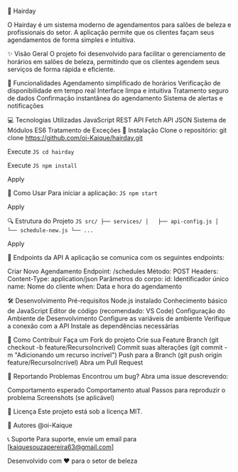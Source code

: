 💇 Hairday

  O Hairday é um sistema moderno de agendamentos para salões de beleza e profissionais do setor. A aplicação permite que os clientes façam seus agendamentos de forma simples e intuitiva.

✨ Visão Geral
  O projeto foi desenvolvido para facilitar o gerenciamento de horários em salões de beleza, permitindo que os clientes agendem seus serviços de forma rápida e eficiente.

🚀 Funcionalidades
  Agendamento simplificado de horários
  Verificação de disponibilidade em tempo real
  Interface limpa e intuitiva
  Tratamento seguro de dados
  Confirmação instantânea do agendamento
  Sistema de alertas e notificações

💻 Tecnologias Utilizadas
  JavaScript
  REST API
  Fetch API
  JSON
  Sistema de Módulos ES6
  Tratamento de Exceções
  🔧 Instalação
  Clone o repositório:
  git clone https://github.com/oi-Kaique/hairday.git



Execute
``JS
  cd hairday
``


Execute
``JS
  npm install
``


Apply

📱 Como Usar
Para iniciar a aplicação:
``JS
npm start
``


Apply

🔍 Estrutura do Projeto
``JS
  src/
    ├── services/
    │   ├── api-config.js
    │   └── schedule-new.js
    └── ...
``


Apply

📡 Endpoints da API
  A aplicação se comunica com os seguintes endpoints:

  Criar Novo Agendamento
  Endpoint: /schedules
  Método: POST
  Headers:
  Content-Type: application/json
  Parâmetros do corpo:
  id: Identificador único
  name: Nome do cliente
  when: Data e hora do agendamento
 
  
  🛠️ Desenvolvimento
  Pré-requisitos
  Node.js instalado
  Conhecimento básico de JavaScript
  Editor de código (recomendado: VS Code)
  Configuração do Ambiente de Desenvolvimento
  Configure as variáveis de ambiente
  Verifique a conexão com a API
  Instale as dependências necessárias
 
  
  🤝 Como Contribuir
  Faça um Fork do projeto
  Crie sua Feature Branch (git checkout -b feature/RecursoIncrivel)
  Commit suas alterações (git commit -m "Adicionando um recurso incrível")
  Push para a Branch (git push origin feature/RecursoIncrivel)
  Abra um Pull Request
 
  
  🐛 Reportando Problemas
  Encontrou um bug? Abra uma issue descrevendo:

  Comportamento esperado
  Comportamento atual
  Passos para reproduzir o problema
  Screenshots (se aplicável)
 
  
  📝 Licença
  Este projeto está sob a licença MIT.

  👥 Autores
  @oi-Kaique

  📞 Suporte
  Para suporte, envie um email para [kaiquesouzapereira63@gmail.com]

  Desenvolvido com ❤️ para o setor de beleza
